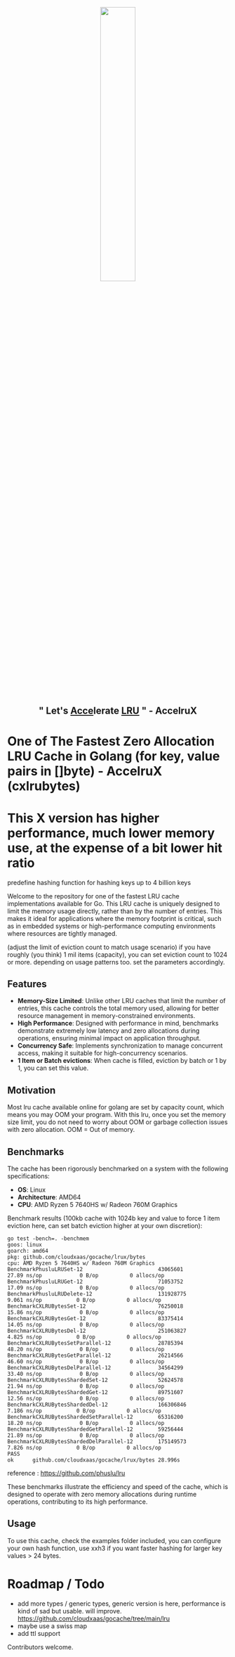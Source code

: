 <p align="center">

  <img src="https://github.com/cloudxaas/gocache/assets/104323920/5948a699-64c8-47b8-a5d6-5afedb6a3976" width="40%" height="auto">

    
 <h2 align="center">" Let's <u>Acce</u>lerate <u>LRU</u> " - AccelruX</h2>
</p>

# One of The Fastest Zero Allocation LRU Cache in Golang (for key, value pairs in []byte) - AccelruX (cxlrubytes)

# This X version has higher performance, much lower memory use, at the expense of a bit lower hit ratio
predefine hashing function for hashing keys up to 4 billion keys

Welcome to the repository for one of the fastest LRU cache implementations available for Go. This LRU cache is uniquely designed to limit the memory usage directly, rather than by the number of entries. This makes it ideal for applications where the memory footprint is critical, such as in embedded systems or high-performance computing environments where resources are tightly managed.

(adjust the limit of eviction count to match usage scenario)
if you have roughly (you think) 1 mil items (capacity), you can set eviction count to 1024 or more. depending on usage patterns too. set the parameters accordingly.

## Features

- **Memory-Size Limited**: Unlike other LRU caches that limit the number of entries, this cache controls the total memory used, allowing for better resource management in memory-constrained environments.
- **High Performance**: Designed with performance in mind, benchmarks demonstrate extremely low latency and zero allocations during operations, ensuring minimal impact on application throughput.
- **Concurrency Safe**: Implements synchronization to manage concurrent access, making it suitable for high-concurrency scenarios.
- **1 Item or Batch evictions**: When cache is filled, eviction by batch or 1 by 1, you can set this value.

## Motivation
Most lru cache available online for golang are set by capacity count, which means you may OOM your program. With this lru, once you set the memory size limit, you do not need to worry about OOM or garbage collection issues with zero allocation. OOM = Out of memory.

## Benchmarks

The cache has been rigorously benchmarked on a system with the following specifications:
- **OS**: Linux
- **Architecture**: AMD64
- **CPU**: AMD Ryzen 5 7640HS w/ Radeon 760M Graphics

Benchmark results (100kb cache with 1024b key and value to force 1 item eviction here, can set batch eviction higher at your own discretion):
```
go test -bench=. -benchmem
goos: linux
goarch: amd64
pkg: github.com/cloudxaas/gocache/lrux/bytes
cpu: AMD Ryzen 5 7640HS w/ Radeon 760M Graphics     
BenchmarkPhusluLRUSet-12                        43065601                27.89 ns/op            0 B/op          0 allocs/op
BenchmarkPhusluLRUGet-12                        71053752                17.09 ns/op            0 B/op          0 allocs/op
BenchmarkPhusluLRUDelete-12                     131928775                9.061 ns/op           0 B/op          0 allocs/op
BenchmarkCXLRUBytesSet-12                       76250018                15.86 ns/op            0 B/op          0 allocs/op
BenchmarkCXLRUBytesGet-12                       83375414                14.05 ns/op            0 B/op          0 allocs/op
BenchmarkCXLRUBytesDel-12                       251063827                4.825 ns/op           0 B/op          0 allocs/op
BenchmarkCXLRUBytesSetParallel-12               28785394                48.20 ns/op            0 B/op          0 allocs/op
BenchmarkCXLRUBytesGetParallel-12               26214566                46.60 ns/op            0 B/op          0 allocs/op
BenchmarkCXLRUBytesDelParallel-12               34564299                33.40 ns/op            0 B/op          0 allocs/op
BenchmarkCXLRUBytesShardedSet-12                52624578                21.94 ns/op            0 B/op          0 allocs/op
BenchmarkCXLRUBytesShardedGet-12                89751607                12.56 ns/op            0 B/op          0 allocs/op
BenchmarkCXLRUBytesShardedDel-12                166306846                7.186 ns/op           0 B/op          0 allocs/op
BenchmarkCXLRUBytesShardedSetParallel-12        65316200                18.20 ns/op            0 B/op          0 allocs/op
BenchmarkCXLRUBytesShardedGetParallel-12        59256444                21.89 ns/op            0 B/op          0 allocs/op
BenchmarkCXLRUBytesShardedDelParallel-12        175149573                7.826 ns/op           0 B/op          0 allocs/op
PASS
ok      github.com/cloudxaas/gocache/lrux/bytes 28.996s
```
reference : https://github.com/phuslu/lru


These benchmarks illustrate the efficiency and speed of the cache, which is designed to operate with zero memory allocations during runtime operations, contributing to its high performance.

## Usage

To use this cache, check the examples folder included, you can configure your own hash function, use xxh3 if you want faster hashing for larger key values > 24 bytes.

# Roadmap / Todo
- add more types / generic types, generic version is here, performance is kind of sad but usable. will improve.
https://github.com/cloudxaas/gocache/tree/main/lru
- maybe use a swiss map
- add ttl support

Contributors welcome.
